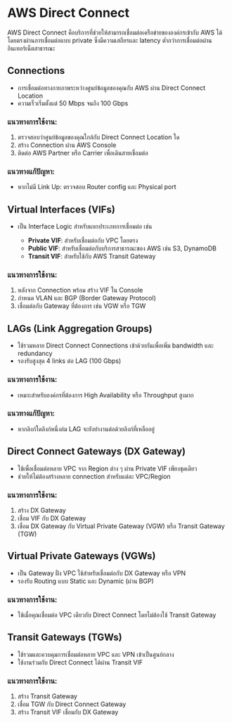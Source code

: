 # AWS Direct Connect

AWS Direct Connect คือบริการที่ช่วยให้สามารถเชื่อมต่อเครือข่ายขององค์กรเข้ากับ AWS ได้โดยตรงผ่านการเชื่อมต่อแบบ private ซึ่งมีความเสถียรและ latency ต่ำกว่าการเชื่อมต่อผ่านอินเทอร์เน็ตสาธารณะ

## Connections

* การเชื่อมต่อทางกายภาพระหว่างศูนย์ข้อมูลของคุณกับ AWS ผ่าน Direct Connect Location
* ความเร็วเริ่มตั้งแต่ 50 Mbps จนถึง 100 Gbps

### แนวทางการใช้งาน:

1. ตรวจสอบว่าศูนย์ข้อมูลของคุณใกล้กับ Direct Connect Location ใด
2. สร้าง Connection ผ่าน AWS Console
3. ติดต่อ AWS Partner หรือ Carrier เพื่อเดินสายเชื่อมต่อ

### แนวทางแก้ปัญหา:

* หากไม่มี Link Up: ตรวจสอบ Router config และ Physical port

## Virtual Interfaces (VIFs)

* เป็น Interface Logic สำหรับแยกประเภทการเชื่อมต่อ เช่น

  * **Private VIF**: สำหรับเชื่อมต่อกับ VPC โดยตรง
  * **Public VIF**: สำหรับเชื่อมต่อกับบริการสาธารณะของ AWS เช่น S3, DynamoDB
  * **Transit VIF**: สำหรับใช้กับ AWS Transit Gateway

### แนวทางการใช้งาน:

1. หลังจาก Connection พร้อม สร้าง VIF ใน Console
2. กำหนด VLAN และ BGP (Border Gateway Protocol)
3. เชื่อมต่อกับ Gateway ที่ต้องการ เช่น VGW หรือ TGW

## LAGs (Link Aggregation Groups)

* ใช้รวมหลาย Direct Connect Connections เข้าด้วยกันเพื่อเพิ่ม bandwidth และ redundancy
* รองรับสูงสุด 4 links ต่อ LAG (100 Gbps)

### แนวทางการใช้งาน:

* เหมาะสำหรับองค์กรที่ต้องการ High Availability หรือ Throughput สูงมาก

### แนวทางแก้ปัญหา:

* หากลิงก์ใดลิงก์หนึ่งล่ม LAG จะยังทำงานต่อด้วยลิงก์ที่เหลืออยู่

## Direct Connect Gateways (DX Gateway)

* ใช้เพื่อเชื่อมต่อหลาย VPC จาก Region ต่าง ๆ ผ่าน Private VIF เพียงชุดเดียว
* ช่วยให้ไม่ต้องสร้างหลาย connection สำหรับแต่ละ VPC/Region

### แนวทางการใช้งาน:

1. สร้าง DX Gateway
2. เชื่อม VIF กับ DX Gateway
3. เชื่อม DX Gateway กับ Virtual Private Gateway (VGW) หรือ Transit Gateway (TGW)

## Virtual Private Gateways (VGWs)

* เป็น Gateway ฝั่ง VPC ใช้สำหรับเชื่อมต่อกับ DX Gateway หรือ VPN
* รองรับ Routing แบบ Static และ Dynamic (ผ่าน BGP)

### แนวทางการใช้งาน:

* ใช้เมื่อคุณเชื่อมต่อ VPC เดียวกับ Direct Connect โดยไม่ต้องใช้ Transit Gateway

## Transit Gateways (TGWs)

* ใช้รวมและควบคุมการเชื่อมต่อหลาย VPC และ VPN เข้าเป็นศูนย์กลาง
* ใช้งานร่วมกับ Direct Connect ได้ผ่าน Transit VIF

### แนวทางการใช้งาน:

1. สร้าง Transit Gateway
2. เชื่อม TGW กับ Direct Connect Gateway
3. สร้าง Transit VIF เชื่อมกับ DX Gateway
